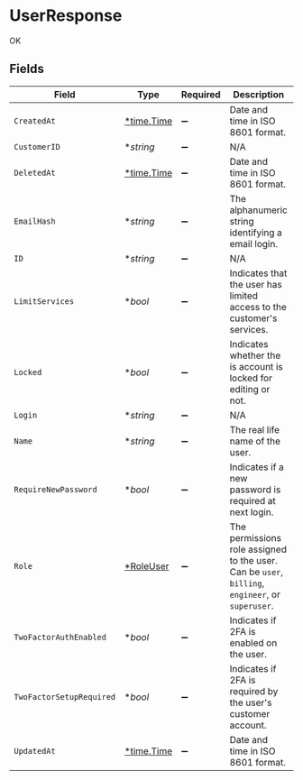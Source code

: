 # UserResponse

OK


## Fields

| Field                                                                                            | Type                                                                                             | Required                                                                                         | Description                                                                                      | Example                                                                                          |
| ------------------------------------------------------------------------------------------------ | ------------------------------------------------------------------------------------------------ | ------------------------------------------------------------------------------------------------ | ------------------------------------------------------------------------------------------------ | ------------------------------------------------------------------------------------------------ |
| `CreatedAt`                                                                                      | [*time.Time](https://pkg.go.dev/time#Time)                                                       | :heavy_minus_sign:                                                                               | Date and time in ISO 8601 format.                                                                | 2020-04-09T18:14:30Z                                                                             |
| `CustomerID`                                                                                     | **string*                                                                                        | :heavy_minus_sign:                                                                               | N/A                                                                                              | x4xCwxxJxGCx123Rx5xTx                                                                            |
| `DeletedAt`                                                                                      | [*time.Time](https://pkg.go.dev/time#Time)                                                       | :heavy_minus_sign:                                                                               | Date and time in ISO 8601 format.                                                                | 2020-04-09T18:14:30Z                                                                             |
| `EmailHash`                                                                                      | **string*                                                                                        | :heavy_minus_sign:                                                                               | The alphanumeric string identifying a email login.                                               |                                                                                                  |
| `ID`                                                                                             | **string*                                                                                        | :heavy_minus_sign:                                                                               | N/A                                                                                              | x9KzsrACXZv8tPwlEDsKb6                                                                           |
| `LimitServices`                                                                                  | **bool*                                                                                          | :heavy_minus_sign:                                                                               | Indicates that the user has limited access to the customer's services.                           |                                                                                                  |
| `Locked`                                                                                         | **bool*                                                                                          | :heavy_minus_sign:                                                                               | Indicates whether the is account is locked for editing or not.                                   |                                                                                                  |
| `Login`                                                                                          | **string*                                                                                        | :heavy_minus_sign:                                                                               | N/A                                                                                              | krisowner@example.com                                                                            |
| `Name`                                                                                           | **string*                                                                                        | :heavy_minus_sign:                                                                               | The real life name of the user.                                                                  |                                                                                                  |
| `RequireNewPassword`                                                                             | **bool*                                                                                          | :heavy_minus_sign:                                                                               | Indicates if a new password is required at next login.                                           |                                                                                                  |
| `Role`                                                                                           | [*RoleUser](../../models/shared/roleuser.md)                                                     | :heavy_minus_sign:                                                                               | The permissions role assigned to the user. Can be `user`, `billing`, `engineer`, or `superuser`. | user                                                                                             |
| `TwoFactorAuthEnabled`                                                                           | **bool*                                                                                          | :heavy_minus_sign:                                                                               | Indicates if 2FA is enabled on the user.                                                         |                                                                                                  |
| `TwoFactorSetupRequired`                                                                         | **bool*                                                                                          | :heavy_minus_sign:                                                                               | Indicates if 2FA is required by the user's customer account.                                     |                                                                                                  |
| `UpdatedAt`                                                                                      | [*time.Time](https://pkg.go.dev/time#Time)                                                       | :heavy_minus_sign:                                                                               | Date and time in ISO 8601 format.                                                                | 2020-04-09T18:14:30Z                                                                             |
